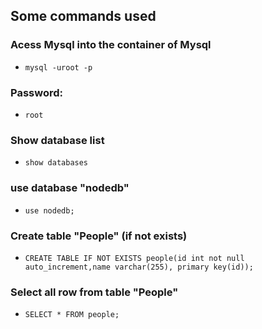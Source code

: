 ## Some commands used

### Acess Mysql into the container of Mysql

- `mysql -uroot -p`

### Password:

- `root`

### Show database list

- `show databases`

### use database "nodedb"

- `use nodedb;`

### Create table "People" (if not exists)

- `CREATE TABLE IF NOT EXISTS people(id int not null auto_increment,name varchar(255), primary key(id));`

### Select all row from table "People"

- `SELECT * FROM people;`
